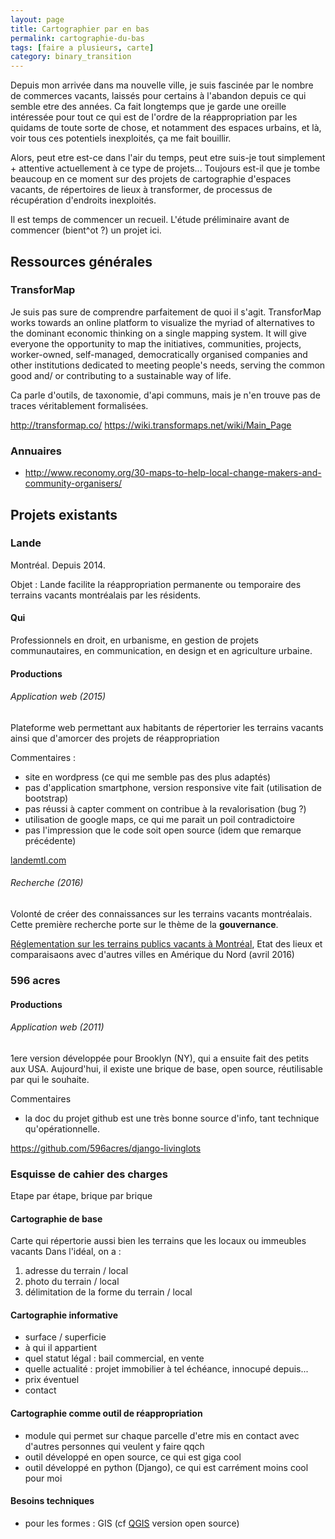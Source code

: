 ```yaml
---
layout: page
title: Cartographier par en bas
permalink: cartographie-du-bas
tags: [faire a plusieurs, carte]
category: binary_transition
---
```


Depuis mon arrivée dans ma nouvelle ville, je suis fascinée par le nombre de commerces vacants, laissés pour certains à l'abandon depuis ce qui semble etre des années. Ca fait longtemps que je garde une oreille intéressée pour tout ce qui est de l'ordre de la réappropriation par les quidams de toute sorte de chose, et notamment des espaces urbains, et là, voir tous ces potentiels inexploités, ça me fait bouillir.

<!--more-->

Alors, peut etre est-ce dans l'air du temps, peut etre suis-je tout simplement + attentive actuellement à ce type de projets... Toujours est-il que je tombe beaucoup en ce moment sur des projets de cartographie d'espaces vacants, de répertoires de lieux à transformer, de processus de récupération d'endroits inexploités.

Il est temps de commencer un recueil. L'étude préliminaire avant de commencer (bient^ot ?) un projet ici.

## Ressources générales

### TransforMap

Je suis pas sure de comprendre parfaitement de quoi il s'agit.
TransforMap works towards an online platform to visualize the myriad of alternatives to the dominant economic thinking on a single mapping system. It will give everyone the opportunity to map the initiatives, communities, projects, worker-owned, self-managed, democratically organised companies and other institutions dedicated to meeting people's needs, serving the common good and/ or contributing to a sustainable way of life.

Ca parle d'outils, de taxonomie, d'api communs, mais je n'en trouve pas de traces véritablement formalisées.

http://transformap.co/
https://wiki.transformaps.net/wiki/Main_Page

### Annuaires

- http://www.reconomy.org/30-maps-to-help-local-change-makers-and-community-organisers/

## Projets existants

### Lande

Montréal.
Depuis 2014.

Objet : Lande facilite la réappropriation permanente ou temporaire des terrains vacants montréalais par les résidents.

#### Qui

Professionnels en droit, en urbanisme, en gestion de projets communautaires, en communication, en design et en agriculture urbaine.

#### Productions

###### Application web (2015)

Plateforme web permettant aux habitants de répertorier les terrains vacants ainsi que d'amorcer des projets de réappropriation

Commentaires :
- site en wordpress (ce qui me semble pas des plus adaptés)
- pas d'application smartphone, version responsive vite fait (utilisation de bootstrap)
- pas réussi à capter comment on contribue à la revalorisation (bug ?)
- utilisation de google maps, ce qui me parait un poil contradictoire
- pas l'impression que le code soit open source (idem que remarque précédente)

[landemtl.com](http://www.landemtl.com/)

###### Recherche (2016)

Volonté de créer des connaissances sur les terrains vacants montréalais. Cette première recherche porte sur le thème de la **gouvernance**.

[Réglementation sur les terrains publics vacants à Montréal](https://www.docdroid.net/JX3RdkI/rglementation-sur-les-terrains-publics-vacants-montral-lande-2016.pdf.html), Etat des lieux et comparaisaons avec d'autres villes en Amérique du Nord (avril 2016)


### 596 acres

#### Productions

###### Application web (2011)

1ere version développée pour Brooklyn (NY), qui a ensuite fait des petits aux USA. Aujourd'hui, il existe une brique de base, open source, réutilisable par qui le souhaite.

Commentaires
- la doc du projet github est une très bonne source d'info, tant technique qu'opérationnelle.

https://github.com/596acres/django-livinglots



### Esquisse de cahier des charges

Etape par étape, brique par brique

#### Cartographie de base

Carte qui répertorie aussi bien les terrains que les locaux ou immeubles vacants
Dans l'idéal, on a :
1. adresse du terrain / local
2. photo du terrain / local
3. délimitation de la forme du terrain / local

#### Cartographie informative

- surface / superficie
- à qui il appartient
- quel statut légal : bail commercial, en vente
- quelle actualité : projet immobilier à tel échéance, innocupé depuis...
- prix éventuel
- contact

#### Cartographie comme outil de réappropriation

- module qui permet sur chaque parcelle d'etre mis en contact avec d'autres personnes qui veulent y faire qqch
- outil développé en open source, ce qui est giga cool
- outil développé en python (Django), ce qui est carrément moins cool pour moi

#### Besoins techniques

- pour les formes : GIS (cf [QGIS](http://qgis.org/) version open source)

